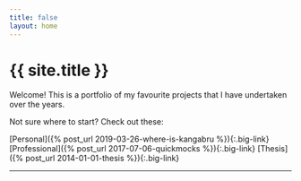 ```yaml
---
title: false
layout: home
---
```


# {{ site.title }}

Welcome! This is a portfolio of my favourite projects that I have undertaken over the years.

Not sure where to start? Check out these:

[Personal]({% post_url 2019-03-26-where-is-kangabru %}){:.big-link}
[Professional]({% post_url 2017-07-06-quickmocks %}){:.big-link}
[Thesis]({% post_url 2014-01-01-thesis %}){:.big-link}

---
